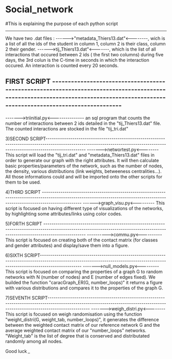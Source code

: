 # Social_network
#This is explaining the purpose of each python script

-----------------------------------------------------------------------------------------------------------------------------------------------------------------------
We have two .dat files : 
------>"metadata_Thiers13.dat"<--------, wich is a list of all the ids of the student in column 1, column 2 is their class, column 2 their gender. 
------>tij_Thiers13.dat"<-------, which is the list of all interactions that occured between 2 ids ( the first two columns) during five days, the 3rd colun is the C-time in seconds in which the interaction occured. An interaction is counted every 20 seconds. 

## FIRST SCRIPT -------------------------------------------------------------------------------------------------------------------------------------------------------------------------------
------->triinitial.py<--------------- 
an sql program that counts the number of interactions between 2 ids detailed in the "tij_Thiers13.dat" file. 
The counted interactions are stocked in the file "tij_tri.dat"

3)SECOND SCRIPT-------------------------------------------------------------------------------------------------------------------------------------------------------------------------------
------->networtest.py<--------
This script will load the "tij_tri.dat" and "metadata_Thiers13.dat" files in order to generate our graph with the right attributes. It will then calculate basic properties/parameters of the network, such as the number of nodes, the density, various distributions (link weights, betweeness centralities...). All those informations could and will be imported onto the other scripts for them to be used. 

4)THIRD SCRIPT -------------------------------------------------------------------------------------------------------------------------------------------------------------------------------
------>graph_visu.py<---------
This script is focused on having different type of visualizations of the networks, by highlighting some attributes/links using color codes. 


5)FORTH SCRIPT -------------------------------------------------------------------------------------------------------------------------------------------------------------------------------- 
---------->commu.py<----------
This script is focused on creating both of the contact matrix (for classes and gender attributes) and display/save them into a figure. 


6)SIXTH SCRIPT-------------------------------------------------------------------------------------------------------------------------------------------------------------------------------- 
------->null_models.py<---------
This script is focused on comparing the properties of a graph G to random networks with N (number of nodes) and E (number of edges fixed). We builded the function "caracGraph_ER(G, number_loops)" it returns a figure with various distributions and compares it to the properties of the graph G.


7)SEVENTH SCRIPT--------------------------------------------------------------------------------------------------------------------------------------------------------------------------------
------->weigh_distri.py<--------
This script is focused on weigh randomisation using the function "weight_distri(G, weight_tab, number_loops)", it generates the difference between the weighted contact matrix of our reference network G and the average weighted contact matrix of our "number_loops" networks. "Weight_tab" is the list of degree that is conserved and distributated randomly among all nodes. 

Good luck *_*
